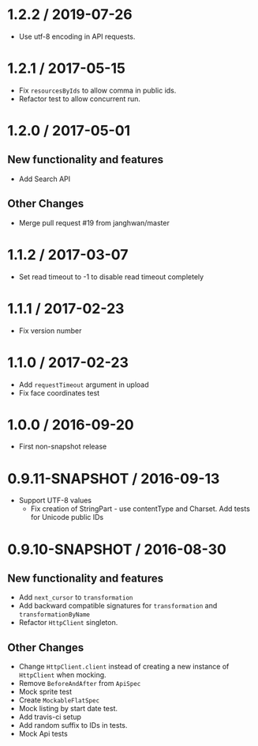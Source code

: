
1.2.2 / 2019-07-26
==================

  * Use utf-8 encoding in API requests. 

1.2.1 / 2017-05-15
==================

  * Fix `resourcesByIds` to allow comma in public ids.
  * Refactor test to allow concurrent run.

1.2.0 / 2017-05-01
==================

New functionality and features
------------------------------

  * Add Search API

Other Changes
-------------

  * Merge pull request #19 from janghwan/master

1.1.2 / 2017-03-07
==================

  * Set read timeout to -1 to disable read timeout completely

1.1.1 / 2017-02-23
==================
  * Fix version number

1.1.0 / 2017-02-23
==================

  * Add `requestTimeout` argument in upload
  * Fix face coordinates test

1.0.0 / 2016-09-20
============================
  * First non-snapshot release

0.9.11-SNAPSHOT / 2016-09-13
============================

  * Support UTF-8 values
    * Fix creation of StringPart - use contentType and Charset. Add tests for Unicode public IDs

0.9.10-SNAPSHOT / 2016-08-30
===================

New functionality and features
------------------------------

  * Add `next_cursor` to `transformation`
  * Add backward compatible signatures for `transformation` and `transformationByName`
  * Refactor `HttpClient` singleton.

Other Changes
-------------

  * Change `HttpClient.client` instead of creating a new instance of `HttpClient` when mocking.
  * Remove `BeforeAndAfter` from `ApiSpec`
  * Mock sprite test
  * Create `MockableFlatSpec`
  * Mock listing by start date test.
  * Add travis-ci setup
  * Add random suffix to IDs in tests.
  * Mock Api tests
